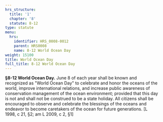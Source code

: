 ```yaml
---
hrs_structure:
  title: '1'
  chapter: '8'
  statute: 8-12
type: statute
menu:
  hrs:
    identifier: HRS_0008-0012
    parent: HRS0008
    name: 8-12 World Ocean Day
weight: 15100
title: World Ocean Day
full_title: 8-12 World Ocean Day
---
```

**§8-12 World Ocean Day.** June 8 of each year shall be known and recognized as "World Ocean Day" to celebrate and honor the oceans of the world, improve international relations, and increase public awareness of conservation management of the ocean environment; provided that this day is not and shall not be construed to be a state holiday. All citizens shall be encouraged to observe and celebrate the blessings of the oceans and endeavor to become caretakers of the ocean for future generations. [L 1998, c 21, §2; am L 2009, c 2, §1]